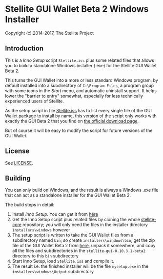 # Stellite GUI Wallet Beta 2 Windows Installer #

Copyright (c) 2014-2017, The Stellite Project

## Introduction ##

This is a *Inno Setup* script `Stellite.iss` plus some related files that
allows you to build a standalone Windows installer (.exe) for the
Stellite GUI Wallet Beta 2.

This turns the GUI Wallet into a more or less standard Windows program,
by default installed into a subdirectory of `C:\Program Files`, a
program group with some icons in the *Start* menu, and automatic
uninstall support. It helps lower the "barrier to entry" somewhat,
especially for less technically experienced users of Stellite.

As the setup script in file [Stellite.iss](Stellite.iss) has to list every
single file of the GUI Wallet package to install by name, this version
of the script only works with exactly the GUI Beta 2 that you find on
[the official download page](https://getstellite.org/downloads/).

But of course it will be easy to modify the script for future versions
of the GUI Wallet.

## License ##

See [LICENSE](LICENSE).

## Building ##

You can only build on Windows, and the result is always a Windows .exe
file that can act as a standalone installer for the GUI Wallet Beta 2.

The build steps in detail:

1. Install *Inno Setup*. You can get it from [here](http://www.jrsoftware.org/isdl.php)
2. Get the Inno Setup script plus related files by cloning the whole [stellite-core](https://github.com/stellitecoin/stellite-core) repository; you will only need the files in the installer directory  `installers\windows` however
3. The setup script is written to take the GUI Wallet files from a subdirectory named `bin`; so create `installers\windows\bin`, get the zip file of the GUI Wallet Beta 2 from [here](https://getstellite.org/downloads/), unpack it somewhere, and copy all the files and subdirectories in the `stellite-gui-0.10.3.1-beta2` directory to this `bin` subdirectory
4. Start Inno Setup, load `Stellite.iss` and compile it.
5. The result i.e. the finished installer will be the file `mysetup.exe` in the `installers\windows\Output` subdirectory 

